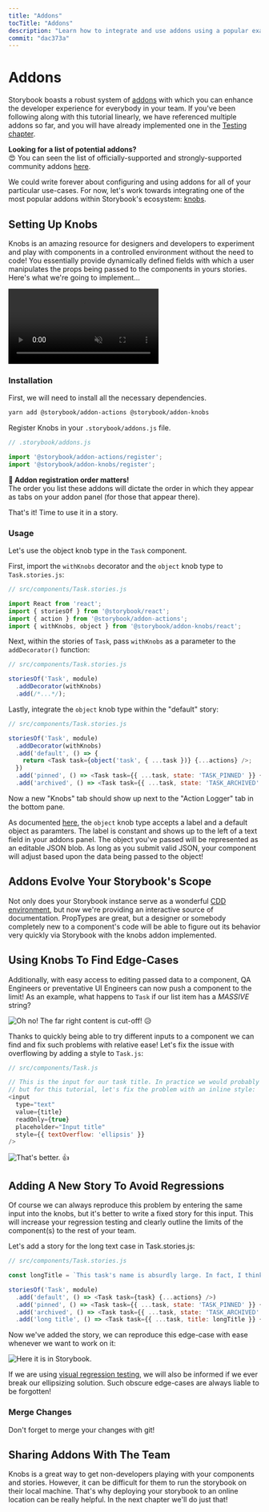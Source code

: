 ```yaml
---
title: "Addons"
tocTitle: "Addons"
description: "Learn how to integrate and use addons using a popular example"
commit: "dac373a"
---
```


# Addons

Storybook boasts a robust system of [addons](https://storybook.js.org/addons/introduction/) with which you can enhance the developer experience for
everybody in your team. If you've been following along with this tutorial linearly, we have referenced multiple addons so far, and you will have already implemented one in the [Testing chapter](/react/en/test/).

<div class="aside">
<strong>Looking for a list of potential addons?</strong>
<br/>
😍 You can seen the list of officially-supported and strongly-supported community addons <a href="https://storybook.js.org/addons/addon-gallery/">here</a>.
</div>

We could write forever about configuring and using addons for all of your particular use-cases. For now, let's work towards integrating one of the most popular addons within Storybook's ecosystem: [knobs](https://github.com/storybooks/storybook/tree/master/addons/knobs).

## Setting Up Knobs

Knobs is an amazing resource for designers and developers to experiment and play with components in a controlled environment without the need to code! You essentially provide dynamically defined fields with which a user manipulates the props being passed to the components in yours stories. Here's what we're going to implement...

<video autoPlay muted playsInline loop>
  <source
    src="/addon-knobs-demo.mp4"
    type="video/mp4"
  />
</video>

### Installation

First, we will need to install all the necessary dependencies.

```bash
yarn add @storybook/addon-actions @storybook/addon-knobs
```

Register Knobs in your `.storybook/addons.js` file.

```javascript
// .storybook/addons.js

import '@storybook/addon-actions/register';
import '@storybook/addon-knobs/register';
```

<div class="aside">
<strong>📝 Addon registration order matters!</strong>
<br/>
The order you list these addons will dictate the order in which they appear as tabs on your addon panel (for those that appear there).
</div>

That's it! Time to use it in a story.

### Usage

Let's use the object knob type in the `Task` component.

First, import the `withKnobs` decorator and the `object` knob type to `Task.stories.js`:

```javascript
// src/components/Task.stories.js

import React from 'react';
import { storiesOf } from '@storybook/react';
import { action } from '@storybook/addon-actions';
import { withKnobs, object } from '@storybook/addon-knobs/react';
```

Next, within the stories of `Task`, pass `withKnobs` as a parameter to the `addDecorator()` function:

```javascript
// src/components/Task.stories.js

storiesOf('Task', module)
  .addDecorator(withKnobs)
  .add(/*...*/);
```

Lastly, integrate the `object` knob type within the "default" story:

```javascript
// src/components/Task.stories.js

storiesOf('Task', module)
  .addDecorator(withKnobs)
  .add('default', () => {
    return <Task task={object('task', { ...task })} {...actions} />;
  })
  .add('pinned', () => <Task task={{ ...task, state: 'TASK_PINNED' }} {...actions} />)
  .add('archived', () => <Task task={{ ...task, state: 'TASK_ARCHIVED' }} {...actions} />);
```

Now a new "Knobs" tab should show up next to the "Action Logger" tab in the bottom pane.

As documented [here](https://github.com/storybooks/storybook/tree/master/addons/knobs#object), the `object` knob type accepts a label and a default object as paramters. The label is constant and shows up to the left of a text field in your addons panel. The object you've passed will be represented as an editable JSON blob. As long as you submit valid JSON, your component will adjust based upon the data being passed to the object!

## Addons Evolve Your Storybook's Scope

Not only does your Storybook instance serve as a wonderful [CDD environment](https://blog.hichroma.com/component-driven-development-ce1109d56c8e), but now we're providing an interactive source of documentation. PropTypes are great, but a designer or somebody completely new to a component's code will be able to figure out its behavior very quickly via Storybook with the knobs addon implemented.

## Using Knobs To Find Edge-Cases

Additionally, with easy access to editing passed data to a component, QA Engineers or preventative UI Engineers can now push a component to the limit! As an example, what happens to `Task` if our list item has a _MASSIVE_ string?

![Oh no! The far right content is cut-off!](/addon-knobs-demo-edge-case.png) 😥

Thanks to quickly being able to try different inputs to a component we can find and fix such problems with relative ease! Let's fix the issue with overflowing by adding a style to `Task.js`:

```javascript
// src/components/Task.js

// This is the input for our task title. In practice we would probably update the styles for this element
// but for this tutorial, let's fix the problem with an inline style:
<input
  type="text"
  value={title}
  readOnly={true}
  placeholder="Input title"
  style={{ textOverflow: 'ellipsis' }}
/>
```

![That's better.](/addon-knobs-demo-edge-case-resolved.png) 👍

## Adding A New Story To Avoid Regressions

Of course we can always reproduce this problem by entering the same input into the knobs, but it's better to write a fixed story for this input. This will increase your regression testing and clearly outline the limits of the component(s) to the rest of your team.

Let's add a story for the long text case in Task.stories.js:

```javascript
// src/components/Task.stories.js

const longTitle = `This task's name is absurdly large. In fact, I think if I keep going I might end up with content overflow. What will happen? The star that represents a pinned task could have text overlapping. The text could cut-off abruptly when it reaches the star. I hope not`;

storiesOf('Task', module)
  .add('default', () => <Task task={task} {...actions} />)
  .add('pinned', () => <Task task={{ ...task, state: 'TASK_PINNED' }} {...actions} />)
  .add('archived', () => <Task task={{ ...task, state: 'TASK_ARCHIVED' }} {...actions} />)
  .add('long title', () => <Task task={{ ...task, title: longTitle }} {...actions} />);
```

Now we've added the story, we can reproduce this edge-case with ease whenever we want to work on it:

![Here it is in Storybook.](/addon-knobs-demo-edge-case-in-storybook.png)

If we are using [visual regression testing](/react/en/test/), we will also be informed if we ever break our ellipsizing solution. Such obscure edge-cases are always liable to be forgotten!

### Merge Changes

Don't forget to merge your changes with git!

## Sharing Addons With The Team

Knobs is a great way to get non-developers playing with your components and stories. However, it can be difficult for them to run the storybook on their local machine. That's why deploying your storybook to an online location can be really helpful. In the next chapter we'll do just that!
